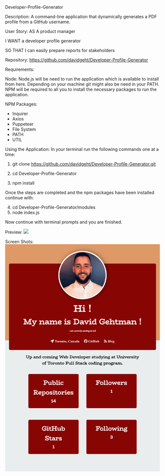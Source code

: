 Developer-Profile-Generator

Description: 
A command-line application that dynamically generates a PDF profile from a GitHub username.

User Story:
AS A product manager

I WANT a developer profile generator

SO THAT I can easily prepare reports for stakeholders	

Repository:
https://github.com/davidgeht/Developer-Profile-Generator

Requirements:

Node:
Node.js will be need to run the application which is available to install from here.
Depending on your machine git might also be need in your PATH.
NPM will be required to all you to install the necessary packages to run the application.

NPM Packages:
- Inquirer
- Axios
- Puppeteer
- File System
- PATH
- UTIL

Using the Application:
In your terminal run the following commands one at a time: 

1. git clone https://github.com/davidgeht/Developer-Profile-Generator.git

2. cd Developer-Profile-Generator

3. npm install

Once the steps are completed and the npm packages have been installed continue with:

4. cd Developer-Profile-Generator/modules
5. node index.js

Now continue with terminal prompts and you are finished. 

Preview: 
<img src="Preview/preview.gif">

Screen Shots:
<img src="Preview/screenshot.png">


















